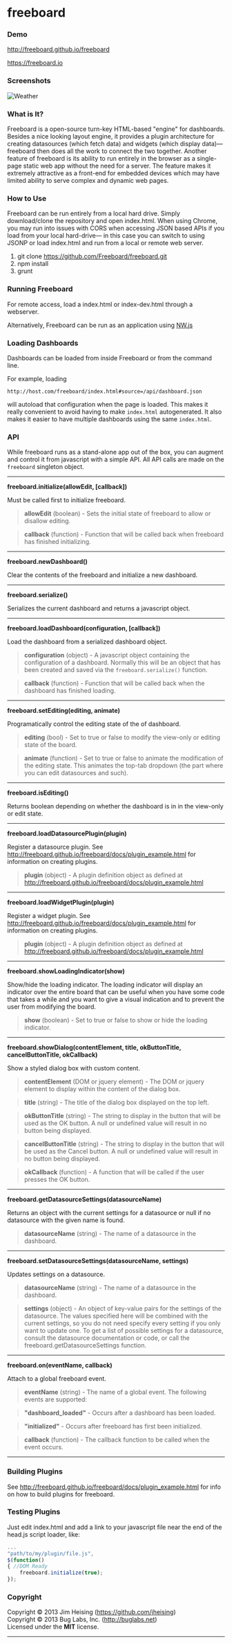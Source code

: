 freeboard
==========

### Demo
http://freeboard.github.io/freeboard

https://freeboard.io

### Screenshots
![Weather](https://raw.github.com/Freeboard/branding/master/screenshots/freeboard-screenshot-1.jpg)

### What is It?

Freeboard is a open-source turn-key HTML-based "engine" for dashboards. Besides a nice looking layout engine, it provides a plugin architecture for creating datasources (which fetch data) and widgets (which display data)— freeboard then does all the work to connect the two together. Another feature of freeboard is its ability to run entirely in the browser as a single-page static web app without the need for a server. The feature makes it extremely attractive as a front-end for embedded devices which may have limited ability to serve complex and dynamic web pages.


### How to Use

Freeboard can be run entirely from a local hard drive. Simply download/clone the repository and open index.html. When using Chrome, you may run into issues with CORS when accessing JSON based APIs if you load from your local hard-drive— in this case you can switch to using JSONP or load index.html and run from a local or remote web server.

1. git clone https://github.com/Freeboard/freeboard.git
2. npm install
3. grunt

### Running Freeboard

For remote access, load a index.html or index-dev.html through a webserver.

Alternatively, Freeboard can be run as an application using [NW.js](https://nwjs.io/)

### Loading Dashboards

Dashboards can be loaded from inside Freeboard or from the command line.

For example, loading

    http://host.com/freeboard/index.html#source=/api/dashboard.json

will autoload that configuration when the page is loaded. This makes it really
convenient to avoid having to make `index.html` autogenerated. It also makes it
easier to have multiple dashboards using the same `index.html`.


### API

While freeboard runs as a stand-alone app out of the box, you can augment and control it from javascript with a simple API. All API calls are made on the `freeboard` singleton object.

-------

**freeboard.initialize(allowEdit, [callback])**

Must be called first to initialize freeboard.

> **allowEdit** (boolean) - Sets the initial state of freeboard to allow or disallow editing.

> **callback** (function) - Function that will be called back when freeboard has finished initializing.

-------

**freeboard.newDashboard()**

Clear the contents of the freeboard and initialize a new dashboard.

-------

**freeboard.serialize()**

Serializes the current dashboard and returns a javascript object.

-------

**freeboard.loadDashboard(configuration, [callback])**

Load the dashboard from a serialized dashboard object.

> **configuration** (object) - A javascript object containing the configuration of a dashboard. Normally this will be an object that has been created and saved via the `freeboard.serialize()` function.

> **callback** (function) - Function that will be called back when the dashboard has finished loading.

-------

**freeboard.setEditing(editing, animate)**

Programatically control the editing state of the of dashboard.

> **editing** (bool) - Set to true or false to modify the view-only or editing state of the board.

> **animate** (function) - Set to true or false to animate the modification of the editing state. This animates the top-tab dropdown (the part where you can edit datasources and such).

-------

**freeboard.isEditing()**

Returns boolean depending on whether the dashboard is in in the view-only or edit state.

-------

**freeboard.loadDatasourcePlugin(plugin)**

Register a datasource plugin. See http://freeboard.github.io/freeboard/docs/plugin_example.html for information on creating plugins.

> **plugin** (object) - A plugin definition object as defined at http://freeboard.github.io/freeboard/docs/plugin_example.html

-------

**freeboard.loadWidgetPlugin(plugin)**

Register a widget plugin. See http://freeboard.github.io/freeboard/docs/plugin_example.html for information on creating plugins.

> **plugin** (object) - A plugin definition object as defined at http://freeboard.github.io/freeboard/docs/plugin_example.html

-------

**freeboard.showLoadingIndicator(show)**

Show/hide the loading indicator. The loading indicator will display an indicator over the entire board that can be useful when you have some code that takes a while and you want to give a visual indication and to prevent the user from modifying the board.

> **show** (boolean) - Set to true or false to show or hide the loading indicator.

-------

**freeboard.showDialog(contentElement, title, okButtonTitle, cancelButtonTitle, okCallback)**

Show a styled dialog box with custom content.

> **contentElement** (DOM or jquery element) - The DOM or jquery element to display within the content of the dialog box.

> **title** (string) - The title of the dialog box displayed on the top left.

> **okButtonTitle** (string) - The string to display in the button that will be used as the OK button. A null or undefined value will result in no button being displayed.

> **cancelButtonTitle** (string) - The string to display in the button that will be used as the Cancel button. A null or undefined value will result in no button being displayed.

> **okCallback** (function) - A function that will be called if the user presses the OK button.

-------

**freeboard.getDatasourceSettings(datasourceName)**

Returns an object with the current settings for a datasource or null if no datasource with the given name is found.

> **datasourceName** (string) - The name of a datasource in the dashboard.

-------

**freeboard.setDatasourceSettings(datasourceName, settings)**

Updates settings on a datasource.

> **datasourceName** (string) - The name of a datasource in the dashboard.

> **settings** (object) - An object of key-value pairs for the settings of the datasource. The values specified here will be combined with the current settings, so you do not need specify every setting if you only want to update one. To get a list of possible settings for a datasource, consult the datasource documentation or code, or call the freeboard.getDatasourceSettings function.

-------

**freeboard.on(eventName, callback)**

Attach to a global freeboard event.

> **eventName** (string) - The name of a global event. The following events are supported:

> **"dashboard_loaded"** - Occurs after a dashboard has been loaded.

> **"initialized"** - Occurs after freeboard has first been initialized.

> **callback** (function) - The callback function to be called when the event occurs.

-------

### Building Plugins

See http://freeboard.github.io/freeboard/docs/plugin_example.html for info on how to build plugins for freeboard.

### Testing Plugins

Just edit index.html and add a link to your javascript file near the end of the head.js script loader, like:

```javascript
...
"path/to/my/plugin/file.js",
$(function()
{ //DOM Ready
    freeboard.initialize(true);
});
```

### Copyright 

Copyright © 2013 Jim Heising (https://github.com/jheising)<br/>Copyright © 2013 Bug Labs, Inc. (http://buglabs.net)<br/>Licensed under the **MIT** license.

---
